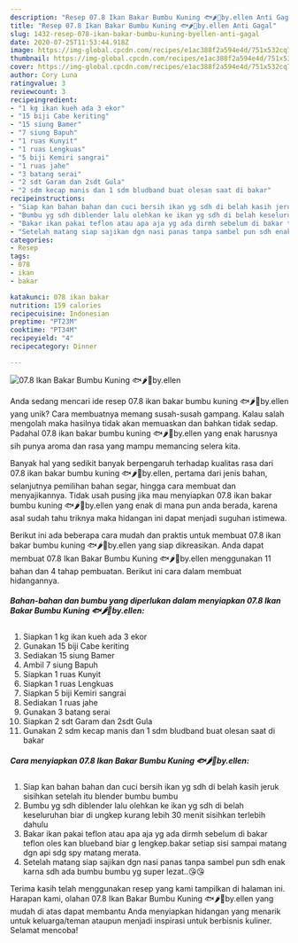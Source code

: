 ```yaml
---
description: "Resep 07.8 Ikan Bakar Bumbu Kuning 🐟🌶️🍋by.ellen Anti Gagal"
title: "Resep 07.8 Ikan Bakar Bumbu Kuning 🐟🌶️🍋by.ellen Anti Gagal"
slug: 1432-resep-078-ikan-bakar-bumbu-kuning-byellen-anti-gagal
date: 2020-07-25T11:53:44.918Z
image: https://img-global.cpcdn.com/recipes/e1ac388f2a594e4d/751x532cq70/078-ikan-bakar-bumbu-kuning-🐟🌶️🍋byellen-foto-resep-utama.jpg
thumbnail: https://img-global.cpcdn.com/recipes/e1ac388f2a594e4d/751x532cq70/078-ikan-bakar-bumbu-kuning-🐟🌶️🍋byellen-foto-resep-utama.jpg
cover: https://img-global.cpcdn.com/recipes/e1ac388f2a594e4d/751x532cq70/078-ikan-bakar-bumbu-kuning-🐟🌶️🍋byellen-foto-resep-utama.jpg
author: Cory Luna
ratingvalue: 3
reviewcount: 3
recipeingredient:
- "1 kg ikan kueh ada 3 ekor"
- "15 biji Cabe keriting"
- "15 siung Bamer"
- "7 siung Bapuh"
- "1 ruas Kunyit"
- "1 ruas Lengkuas"
- "5 biji Kemiri sangrai"
- "1 ruas jahe"
- "3 batang serai"
- "2 sdt Garam dan 2sdt Gula"
- "2 sdm kecap manis dan 1 sdm bludband buat olesan saat di bakar"
recipeinstructions:
- "Siap kan bahan bahan dan cuci bersih ikan yg sdh di belah kasih jeruk sisihkan setelah itu blender bumbu bumbu"
- "Bumbu yg sdh diblender lalu olehkan ke ikan yg sdh di belah keseluruhan biar di ungkep kurang lebih 30 menit sisihkan terlebih dahulu"
- "Bakar ikan pakai teflon atau apa aja yg ada dirmh sebelum di bakar teflon oles kan blueband biar g lengkep.bakar setiap sisi sampai matang dgn api sdg spy matang merata."
- "Setelah matang siap sajikan dgn nasi panas tanpa sambel pun sdh enak karna sdh ada bumbu bumbu yg super lezat..😘😘"
categories:
- Resep
tags:
- 078
- ikan
- bakar

katakunci: 078 ikan bakar 
nutrition: 159 calories
recipecuisine: Indonesian
preptime: "PT23M"
cooktime: "PT34M"
recipeyield: "4"
recipecategory: Dinner

---
```



![07.8 Ikan Bakar Bumbu Kuning 🐟🌶️🍋by.ellen](https://img-global.cpcdn.com/recipes/e1ac388f2a594e4d/751x532cq70/078-ikan-bakar-bumbu-kuning-🐟🌶️🍋byellen-foto-resep-utama.jpg)

Anda sedang mencari ide resep 07.8 ikan bakar bumbu kuning 🐟🌶️🍋by.ellen yang unik? Cara membuatnya memang susah-susah gampang. Kalau salah mengolah maka hasilnya tidak akan memuaskan dan bahkan tidak sedap. Padahal 07.8 ikan bakar bumbu kuning 🐟🌶️🍋by.ellen yang enak harusnya sih punya aroma dan rasa yang mampu memancing selera kita.

Banyak hal yang sedikit banyak berpengaruh terhadap kualitas rasa dari 07.8 ikan bakar bumbu kuning 🐟🌶️🍋by.ellen, pertama dari jenis bahan, selanjutnya pemilihan bahan segar, hingga cara membuat dan menyajikannya. Tidak usah pusing jika mau menyiapkan 07.8 ikan bakar bumbu kuning 🐟🌶️🍋by.ellen yang enak di mana pun anda berada, karena asal sudah tahu triknya maka hidangan ini dapat menjadi suguhan istimewa.




Berikut ini ada beberapa cara mudah dan praktis untuk membuat 07.8 ikan bakar bumbu kuning 🐟🌶️🍋by.ellen yang siap dikreasikan. Anda dapat membuat 07.8 Ikan Bakar Bumbu Kuning 🐟🌶️🍋by.ellen menggunakan 11 bahan dan 4 tahap pembuatan. Berikut ini cara dalam membuat hidangannya.

<!--inarticleads1-->

##### Bahan-bahan dan bumbu yang diperlukan dalam menyiapkan 07.8 Ikan Bakar Bumbu Kuning 🐟🌶️🍋by.ellen:

1. Siapkan 1 kg ikan kueh ada 3 ekor
1. Gunakan 15 biji Cabe keriting
1. Sediakan 15 siung Bamer
1. Ambil 7 siung Bapuh
1. Siapkan 1 ruas Kunyit
1. Siapkan 1 ruas Lengkuas
1. Siapkan 5 biji Kemiri sangrai
1. Sediakan 1 ruas jahe
1. Gunakan 3 batang serai
1. Siapkan 2 sdt Garam dan 2sdt Gula
1. Gunakan 2 sdm kecap manis dan 1 sdm bludband buat olesan saat di bakar




<!--inarticleads2-->

##### Cara menyiapkan 07.8 Ikan Bakar Bumbu Kuning 🐟🌶️🍋by.ellen:

1. Siap kan bahan bahan dan cuci bersih ikan yg sdh di belah kasih jeruk sisihkan setelah itu blender bumbu bumbu
1. Bumbu yg sdh diblender lalu olehkan ke ikan yg sdh di belah keseluruhan biar di ungkep kurang lebih 30 menit sisihkan terlebih dahulu
1. Bakar ikan pakai teflon atau apa aja yg ada dirmh sebelum di bakar teflon oles kan blueband biar g lengkep.bakar setiap sisi sampai matang dgn api sdg spy matang merata.
1. Setelah matang siap sajikan dgn nasi panas tanpa sambel pun sdh enak karna sdh ada bumbu bumbu yg super lezat..😘😘




Terima kasih telah menggunakan resep yang kami tampilkan di halaman ini. Harapan kami, olahan 07.8 Ikan Bakar Bumbu Kuning 🐟🌶️🍋by.ellen yang mudah di atas dapat membantu Anda menyiapkan hidangan yang menarik untuk keluarga/teman ataupun menjadi inspirasi untuk berbisnis kuliner. Selamat mencoba!
